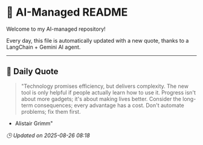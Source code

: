 # 🧠 AI-Managed README

Welcome to my AI-managed repository!

Every day, this file is automatically updated with a new quote, thanks to a LangChain + Gemini AI agent.

---

## 📅 Daily Quote

> "Technology promises efficiency, but delivers complexity.
The new tool is only helpful if people actually learn how to use it.
Progress isn't about more gadgets; it's about making lives better.
Consider the long-term consequences; every advantage has a cost.
Don't automate problems; fix them first.

- Alistair Grimm"

*🕒 Updated on 2025-08-26 08:18*